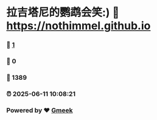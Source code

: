 # 拉吉塔尼的鹦鹉会笑:) :link: https://nothimmel.github.io 
### :page_facing_up: [1](https://nothimmel.github.io/tag.html) 
### :speech_balloon: 0 
### :hibiscus: 1389 
### :alarm_clock: 2025-06-11 10:08:21 
### Powered by :heart: [Gmeek](https://github.com/Meekdai/Gmeek)
